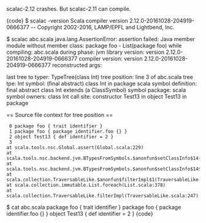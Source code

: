 scalac-2.12 crashes. But scalac-2.11 can compile.

{code}
$ scalac -version
Scala compiler version 2.12.0-20161028-204919-0666377 -- Copyright 2002-2016, LAMP/EPFL and Lightbend, Inc.

$ scalac abc.scala
java.lang.AssertionError: assertion failed:
  Java member module without member class: package foo - List(package foo)
     while compiling: abc.scala
        during phase: jvm
     library version: version 2.12.0-20161028-204919-0666377
    compiler version: version 2.12.0-20161028-204919-0666377
  reconstructed args:

  last tree to typer: TypeTree(class Int)
       tree position: line 3 of abc.scala
            tree tpe: Int
              symbol: (final abstract) class Int in package scala
   symbol definition: final abstract class Int extends  (a ClassSymbol)
      symbol package: scala
       symbol owners: class Int
           call site: constructor Test13 in object Test13 in package <empty>

== Source file context for tree position ==

     0 package foo { trait identifier }
     1 package foo { package identifier.foo {} }
     2 object Test13 { def identifier = 2 }
     3
	at scala.tools.nsc.Global.assert(Global.scala:229)
	at scala.tools.nsc.backend.jvm.BTypesFromSymbols.$anonfun$setClassInfo$14(BTypesFromSymbols.scala:435)
	at scala.tools.nsc.backend.jvm.BTypesFromSymbols.$anonfun$setClassInfo$14$adapted(BTypesFromSymbols.scala:430)
	at scala.collection.TraversableLike.$anonfun$filterImpl$1(TraversableLike.scala:248)
	at scala.collection.immutable.List.foreach(List.scala:378)
	at scala.collection.TraversableLike.filterImpl(TraversableLike.scala:247)
<snipped>

$ cat abc.scala
package foo { trait identifier }
package foo { package identifier.foo {} }
object Test13 { def identifier = 2 }
{code}

